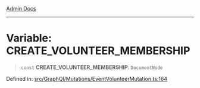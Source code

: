 [Admin Docs](/)

---

# Variable: CREATE_VOLUNTEER_MEMBERSHIP

> `const` **CREATE_VOLUNTEER_MEMBERSHIP**: `DocumentNode`

Defined in: [src/GraphQl/Mutations/EventVolunteerMutation.ts:164](https://github.com/PalisadoesFoundation/talawa-admin/blob/main/src/GraphQl/Mutations/EventVolunteerMutation.ts#L164)
